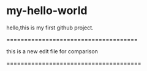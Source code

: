 # my-hello-world
hello,this is my first github project.

=====================================

this is a new edit file for comparison

======================================

